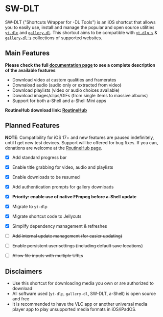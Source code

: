 # SW-DLT

SW-DLT ("Shortcuts Wrapper for -DL Tools") is an iOS shortcut that allows you to easily use, install and manage the popular and open source utilities [`yt-dlp`](https://github.com/yt-dlp/yt-dlp) and [`gallery-dl`](https://github.com/mikf/gallery-dl). This shortcut aims to be compatible with [`yt-dlp's`](https://github.com/yt-dlp/yt-dlp/blob/master/supportedsites.md) & [`gallery-dl's`](https://github.com/mikf/gallery-dl/blob/master/docs/supportedsites.rst) collections of supported websites.

## Main Features
**Please check the full [documentation page](https://github.com/net00-1/SW-DLT/blob/master/Docs.md) to see a complete description of the available features**

- Download video at custom qualities and framerates
- Downaload audio (audio only or extracted from video)
- Download playlists (video or audio choices available)
- Download images/clips/GIFs (from single items to massive albums)
- Support for both a-Shell and a-Shell Mini apps

**RoutineHub download link: [RoutineHub](https://routinehub.co/shortcut/7284)**

## Planned Features

**NOTE**: Compatibility for iOS 17+ and new features are paused indefinitely, until I get new test devices. Support will be offered for bug fixes. If you can, donations are welcome at the [RoutineHub page](https://routinehub.co/shortcut/7284).

- [X] Add standard progress bar

- [X] Enable title grabbing for video, audio and playlists

- [X] Enable downloads to be resumed

- [X] Add authentication prompts for gallery downloads

- [X] **Priority: enable use of native FFmpeg before a-Shell update**

- [X] Migrate to `yt-dlp`

- [X] Migrate shortcut code to Jellycuts

- [X] Simplify dependency management & refreshes

- [ ] ~~Add internal update management (for easier updating)~~

- [ ] ~~Enable persistent user settings (including default save locations)~~

- [ ] ~~Allow file inputs with multiple URLs~~

## Disclaimers
- Use this shortcut for downloading media you own or are authorized to download
- All software used (`yt-dlp`, `gallery-dl`, SW-DLT, a-Shell) is open source and free
- It is recommended to have the VLC app or another universal media player app to play unsupported media formats in iOS/iPadOS.
